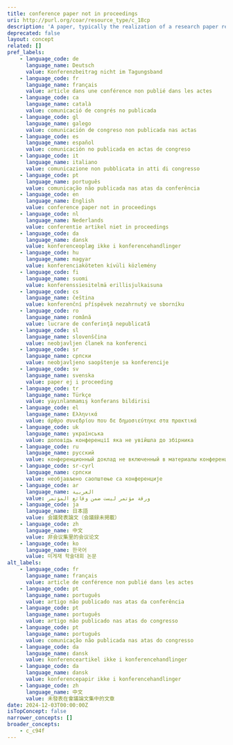 ```yaml
---
title: conference paper not in proceedings
uri: http://purl.org/coar/resource_type/c_18cp
description: 'A paper, typically the realization of a research paper reporting original research findings. Use this label when the paper is not published in a proceeding. [Source: Adapted from http://purl.org/spar/fabio/ConferencePaper]'
deprecated: false
layout: concept
related: []
pref_labels:
    - language_code: de
      language_name: Deutsch
      value: Konferenzbeitrag nicht im Tagungsband
    - language_code: fr
      language_name: français
      value: article dans une conférence non publié dans les actes
    - language_code: ca
      language_name: català
      value: comunicació de congrés no publicada
    - language_code: gl
      language_name: galego
      value: comunicación de congreso non publicada nas actas
    - language_code: es
      language_name: español
      value: comunicación no publicada en actas de congreso
    - language_code: it
      language_name: italiano
      value: comunicazione non pubblicata in atti di congresso
    - language_code: pt
      language_name: português
      value: comunicação não publicada nas atas da conferência
    - language_code: en
      language_name: English
      value: conference paper not in proceedings
    - language_code: nl
      language_name: Nederlands
      value: conferentie artikel niet in proceedings
    - language_code: da
      language_name: dansk
      value: konferenceoplæg ikke i konferencehandlinger
    - language_code: hu
      language_name: magyar
      value: konferenciaköteten kívüli közlemény
    - language_code: fi
      language_name: suomi
      value: konferenssiesitelmä erillisjulkaisuna
    - language_code: cs
      language_name: čeština
      value: konferenční příspěvek nezahrnutý ve sborníku
    - language_code: ro
      language_name: română
      value: lucrare de conferinţă nepublicată
    - language_code: sl
      language_name: slovenščina
      value: neobjavljen članek na konferenci
    - language_code: sr
      language_name: српски
      value: neobjavljeno saopštenje sa konferencije
    - language_code: sv
      language_name: svenska
      value: paper ej i proceeding
    - language_code: tr
      language_name: Türkçe
      value: yayınlanmamış konferans bildirisi
    - language_code: el
      language_name: Ελληνικά
      value: άρθρο συνεδρίου που δε δημοσιεύτηκε στα πρακτικά
    - language_code: uk
      language_name: українська
      value: доповідь конференції яка не увійшла до збірника
    - language_code: ru
      language_name: русский
      value: конференционный доклад не включенный в материалы конференции
    - language_code: sr-cyrl
      language_name: српски
      value: необјављено саопштење са конференције
    - language_code: ar
      language_name: العربية
      value: ورقة مؤتمر ليست ضمن وقائع المؤتمر
    - language_code: ja
      language_name: 日本語
      value: 会議発表論文（会議録未掲載）
    - language_code: zh
      language_name: 中文
      value: 非会议集里的会议论文
    - language_code: ko
      language_name: 한국어
      value: 미게재 학술대회 논문
alt_labels:
    - language_code: fr
      language_name: français
      value: article de conférence non publié dans les actes
    - language_code: pt
      language_name: português
      value: artigo não publicado nas atas da conferência
    - language_code: pt
      language_name: português
      value: artigo não publicado nas atas do congresso
    - language_code: pt
      language_name: português
      value: comunicação não publicada nas atas do congresso
    - language_code: da
      language_name: dansk
      value: konferenceartikel ikke i konferencehandlinger
    - language_code: da
      language_name: dansk
      value: konferencepapir ikke i konferencehandlinger
    - language_code: zh
      language_name: 中文
      value: 未發表在會議論文集中的文章
date: 2024-12-03T00:00:00Z
isTopConcept: false
narrower_concepts: []
broader_concepts:
    - c_c94f
---
```


